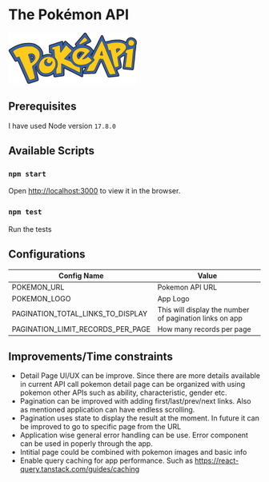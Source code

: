 # The Pokémon API

![pokemon](https://github.com/llcoollasa/pokemonapi/blob/master/public/pokeapi_256.png)
 

## Prerequisites

I have used Node version `17.8.0`

## Available Scripts 

### `npm start`
 
Open [http://localhost:3000](http://localhost:3000) to view it in the browser. 

### `npm test`
Run the tests
 
## Configurations
| Config Name                       | Value                                                     |
| ----------------------------------| --------------------------------------------------------- |
| POKEMON_URL                       | Pokemon API URL                                           |
| POKEMON_LOGO                      | App Logo                                                  |
| PAGINATION_TOTAL_LINKS_TO_DISPLAY | This will display the number of pagination links on app   |
| PAGINATION_LIMIT_RECORDS_PER_PAGE | How many records per page                                 |

 ## Improvements/Time constraints

 - Detail Page UI/UX can be improve. Since there are more details available in current API call pokemon detail page can be organized with using pokemon other APIs such as ability, characteristic, gender etc. 
 - Pagination can be improved with adding first/last/prev/next links. Also as mentioned application can have endless scrolling.
 - Pagination uses state to display the result at the moment. In future it can be improved to go to specific page from the URL
 - Application wise general error handling can be use. Error component can be used in poperly through the app.
 - Intitial page could be combined with pokemon images and basic info
 - Enable query caching for app performance. Such as https://react-query.tanstack.com/guides/caching
 
